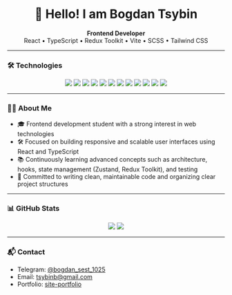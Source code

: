 <h1 align="center">👋 Hello! I am Bogdan Tsybin</h1>

<p align="center">
  <strong>Frontend Developer</strong> <br />
  React • TypeScript • Redux Toolkit • Vite • SCSS • Tailwind CSS
</p>

---

### 🛠️ Technologies

<p align="center">
  <img src="https://img.shields.io/badge/HTML-E34F26?style=for-the-badge&logo=html5&logoColor=white"/>
  <img src="https://img.shields.io/badge/CSS-1572B6?style=for-the-badge&logo=css3&logoColor=white"/>
  <img src="https://img.shields.io/badge/JavaScript-F7DF1E?style=for-the-badge&logo=javascript&logoColor=black"/>
  <img src="https://img.shields.io/badge/TypeScript-3178C6?style=for-the-badge&logo=typescript&logoColor=white"/>
  <img src="https://img.shields.io/badge/React-20232A?style=for-the-badge&logo=react&logoColor=61DAFB"/>
  <img src="https://img.shields.io/badge/Redux_Toolkit-764ABC?style=for-the-badge&logo=redux&logoColor=white"/>
  <img src="https://img.shields.io/badge/Vite-646CFF?style=for-the-badge&logo=vite&logoColor=white"/>
  <img src="https://img.shields.io/badge/SCSS-CC6699?style=for-the-badge&logo=sass&logoColor=white"/>
  <img src="https://img.shields.io/badge/Tailwind-38B2AC?style=for-the-badge&logo=tailwind-css&logoColor=white"/>
  <img src="https://img.shields.io/badge/Axios-5A29E4?style=for-the-badge"/>
  <img src="https://img.shields.io/badge/Git-F05032?style=for-the-badge&logo=git&logoColor=white"/>
  <img src="https://img.shields.io/badge/Docker-2496ED?style=for-the-badge&logo=docker&logoColor=white"/>
</p>

---

### 🧑‍💻 About Me

- 🎓 Frontend development student with a strong interest in web technologies
- 🛠️ Focused on building responsive and scalable user interfaces using React and TypeScript
- 📚 Continuously learning advanced concepts such as architecture, hooks, state management (Zustand, Redux Toolkit), and testing
- 🧩 Committed to writing clean, maintainable code and organizing clear project structures

---

### 📊 GitHub Stats

<p align="center">
  <img src="https://github-readme-stats.vercel.app/api?username=BogdanTsybin2005&show_icons=true&theme=radical&hide_border=true" />
  <img src="https://github-readme-stats.vercel.app/api/top-langs/?username=BogdanTsybin2005&layout=compact&theme=radical&hide_border=true"/>
</p>

---

### 📬 Contact

- Telegram: [@bogdan_sest_1025](https://t.me/bogdan_sest_1025)
- Email: [tsybinb@gmail.com](mailto:tsybinb@gmail.com)
- Portfolio: [site-portfolio](https://bogdantsybin2005.github.io/site-portfolio)

